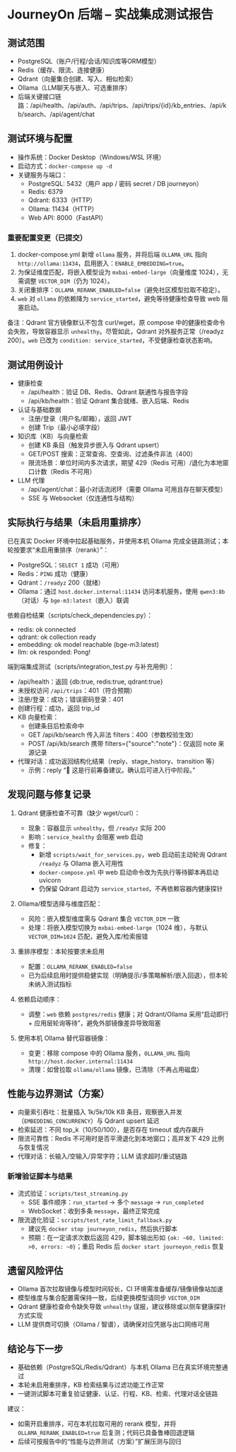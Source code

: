 # JourneyOn 后端 – 实战集成测试报告

## 测试范围
- PostgreSQL（账户/行程/会话/知识库等ORM模型）
- Redis（缓存、限流、连接健康）
- Qdrant（向量集合创建、写入、相似检索）
- Ollama（LLM聊天与嵌入、可选重排序）
- 后端关键接口链路：/api/health、/api/auth、/api/trips、/api/trips/{id}/kb_entries、/api/kb/search、/api/agent/chat

## 测试环境与配置
- 操作系统：Docker Desktop（Windows/WSL 环境）
- 启动方式：`docker-compose up -d`
- 关键服务与端口：
  - PostgreSQL: 5432（用户 app / 密码 secret / DB journeyon）
  - Redis: 6379
  - Qdrant: 6333（HTTP）
  - Ollama: 11434（HTTP）
  - Web API: 8000（FastAPI）

### 重要配置变更（已提交）
1. docker-compose.yml 新增 `ollama` 服务，并将后端 `OLLAMA_URL` 指向 `http://ollama:11434`，启用嵌入：`ENABLE_EMBEDDING=true`。
2. 为保证维度匹配，将嵌入模型设为 `mxbai-embed-large`（向量维度 1024），无需调整 `VECTOR_DIM`（仍为 1024）。
3. 关闭重排序：`OLLAMA_RERANK_ENABLED=false`（避免社区模型拉取不稳定）。
4. `web` 对 `ollama` 的依赖降为 `service_started`，避免等待健康检查导致 web 阻塞启动。

备注：Qdrant 官方镜像默认不包含 curl/wget，原 compose 中的健康检查命令会失败，导致容器显示 `unhealthy`。尽管如此，Qdrant 对外服务正常（/readyz 200）。`web` 已改为 `condition: service_started`，不受健康检查状态影响。

## 测试用例设计
- 健康检查
  - /api/health：验证 DB、Redis、Qdrant 联通性与报告字段
  - /api/kb/health：验证 Qdrant 集合就绪、嵌入后端、Redis
- 认证与基础数据
  - 注册/登录（用户名/邮箱），返回 JWT
  - 创建 Trip（最小必填字段）
- 知识库（KB）与向量检索
  - 创建 KB 条目（触发异步嵌入与 Qdrant upsert）
  - GET/POST 搜索：正常查询、空查询、过滤条件非法（400）
  - 限流场景：单位时间内多次请求，期望 429（Redis 可用）/退化为本地窗口计数（Redis 不可用）
- LLM 代理
  - /api/agent/chat：最小对话流闭环（需要 Ollama 可用且存在聊天模型）
  - SSE 与 Websocket（仅连通性与结构）

## 实际执行与结果（未启用重排序）

已在真实 Docker 环境中拉起基础服务，并使用本机 Ollama 完成全链路测试；本轮按要求“未启用重排序（rerank）”：

- PostgreSQL：`SELECT 1` 成功（可用）
- Redis：`PING` 成功（健康）
- Qdrant：`/readyz` 200（就绪）
- Ollama：通过 `host.docker.internal:11434` 访问本机服务，使用 `qwen3:8b`（对话）与 `bge-m3:latest`（嵌入）联调

依赖自检结果（scripts/check_dependencies.py）：
- redis: ok connected
- qdrant: ok collection ready
- embedding: ok model reachable (bge-m3:latest)
- llm: ok responded: Pong!

端到端集成测试（scripts/integration_test.py 与补充用例）：
- /api/health：返回 {db:true, redis:true, qdrant:true}
- 未授权访问 `/api/trips`：401（符合预期）
- 注册/登录：成功；错误密码登录：401
- 创建行程：成功，返回 trip_id
- KB 向量检索：
  - 创建条目后检索命中
  - GET /api/kb/search 传入非法 filters：400（参数校验生效）
  - POST /api/kb/search 携带 filters={"source":"note"}：仅返回 note 来源记录
- 代理对话：成功返回结构化结果（reply、stage_history、transition 等）
  - 示例：reply “🧳 这是行前筹备建议。确认后可进入行中阶段。”

## 发现问题与修复记录
1. Qdrant 健康检查不可靠（缺少 wget/curl）：
   - 现象：容器显示 `unhealthy`，但 `/readyz` 实际 200
   - 影响：`service_healthy` 会阻塞 web 启动
   - 修复：
     - 新增 `scripts/wait_for_services.py`，web 启动前主动轮询 Qdrant `/readyz` 与 Ollama 嵌入可用性
     - `docker-compose.yml` 中 web 启动命令改为先执行等待脚本再启动 uvicorn
     - 仍保留 Qdrant 启动为 `service_started`，不再依赖容器内健康探针

2. Ollama/模型选择与维度匹配：
   - 风险：嵌入模型维度需与 Qdrant 集合 `VECTOR_DIM` 一致
   - 处理：将嵌入模型切换为 `mxbai-embed-large`（1024 维），与默认 `VECTOR_DIM=1024` 匹配，避免入库/检索报错

3. 重排序模型：本轮按要求未启用
   - 配置：`OLLAMA_RERANK_ENABLED=false`
   - 已为后续启用时提供稳健实现（明确提示/多策略解析/嵌入回退），但本轮未纳入测试指标

4. 依赖启动顺序：
   - 调整：`web` 依赖 `postgres/redis` 健康；对 Qdrant/Ollama 采用“启动即行 + 应用层轮询等待”，避免外部镜像差异导致阻塞

5. 使用本机 Ollama 替代容器镜像：
   - 变更：移除 compose 中的 Ollama 服务，`OLLAMA_URL` 指向 `http://host.docker.internal:11434`
   - 清理：如曾拉取 `ollama/ollama` 镜像，已清除（不再占用磁盘）

## 性能与边界测试（方案）
- 向量索引吞吐：批量插入 1k/5k/10k KB 条目，观察嵌入并发（`EMBEDDING_CONCURRENCY`）与 Qdrant upsert 延迟
- 检索延迟：不同 top_k（10/50/100），是否存在 timeout 或内存飙升
- 限流可靠性：Redis 不可用时是否平滑退化到本地窗口；高并发下 429 比例与恢复情况
- 代理对话：长输入/空输入/异常字符；LLM 请求超时/重试链路

### 新增验证脚本与结果
- 流式验证：`scripts/test_streaming.py`
  - SSE 事件顺序：`run_started` → 多个 `message` → `run_completed`
  - WebSocket：收到多条 `message`，最终正常完成
- 限流退化验证：`scripts/test_rate_limit_fallback.py`
  - 建议先 `docker stop journeyon_redis`，然后执行脚本
  - 预期：在一定请求次数后返回 429，脚本输出形如 `{ok: ~60, limited: >0, errors: ~0}`；重启 Redis 后 `docker start journeyon_redis` 恢复

## 遗留风险评估
- Ollama 首次拉取镜像与模型时间较长，CI 环境需准备缓存/镜像镜像站加速
- 模型维度与集合配置需保持一致，后续更换模型请同步 `VECTOR_DIM`
- Qdrant 健康检查命令缺失导致 `unhealthy` 误报，建议移除或以侧车健康探针方式实现
- LLM 提供商可切换（Ollama / 智谱），请确保对应凭据与出口网络可用

## 结论与下一步
- 基础依赖（PostgreSQL/Redis/Qdrant）与本机 Ollama 已在真实环境完整通过
- 本轮未启用重排序，KB 检索结果与过滤功能工作正常
- 一键测试脚本可重复验证健康、认证、行程、KB、检索、代理对话全链路

建议：
- 如需开启重排序，可在本机拉取可用的 rerank 模型，并将 `OLLAMA_RERANK_ENABLED=true` 后复测；代码已具备鲁棒回退逻辑
- 后续可按报告中的“性能与边界测试（方案）”扩展压测与回归
